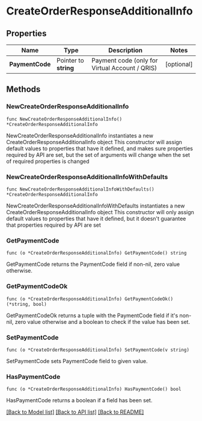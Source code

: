 # CreateOrderResponseAdditionalInfo

## Properties

Name | Type | Description | Notes
------------ | ------------- | ------------- | -------------
**PaymentCode** | Pointer to **string** | Payment code (only for Virtual Account / QRIS) | [optional] 

## Methods

### NewCreateOrderResponseAdditionalInfo

`func NewCreateOrderResponseAdditionalInfo() *CreateOrderResponseAdditionalInfo`

NewCreateOrderResponseAdditionalInfo instantiates a new CreateOrderResponseAdditionalInfo object
This constructor will assign default values to properties that have it defined,
and makes sure properties required by API are set, but the set of arguments
will change when the set of required properties is changed

### NewCreateOrderResponseAdditionalInfoWithDefaults

`func NewCreateOrderResponseAdditionalInfoWithDefaults() *CreateOrderResponseAdditionalInfo`

NewCreateOrderResponseAdditionalInfoWithDefaults instantiates a new CreateOrderResponseAdditionalInfo object
This constructor will only assign default values to properties that have it defined,
but it doesn't guarantee that properties required by API are set

### GetPaymentCode

`func (o *CreateOrderResponseAdditionalInfo) GetPaymentCode() string`

GetPaymentCode returns the PaymentCode field if non-nil, zero value otherwise.

### GetPaymentCodeOk

`func (o *CreateOrderResponseAdditionalInfo) GetPaymentCodeOk() (*string, bool)`

GetPaymentCodeOk returns a tuple with the PaymentCode field if it's non-nil, zero value otherwise
and a boolean to check if the value has been set.

### SetPaymentCode

`func (o *CreateOrderResponseAdditionalInfo) SetPaymentCode(v string)`

SetPaymentCode sets PaymentCode field to given value.

### HasPaymentCode

`func (o *CreateOrderResponseAdditionalInfo) HasPaymentCode() bool`

HasPaymentCode returns a boolean if a field has been set.


[[Back to Model list]](../README.md#documentation-for-models) [[Back to API list]](../README.md#documentation-for-api-endpoints) [[Back to README]](../README.md)


